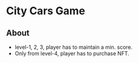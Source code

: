 # City Cars Game

## About
* level-1, 2, 3, player has to maintain a min. score.
* Only from level-4, player has to purchase NFT.